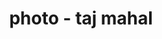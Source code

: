 ---
layout: page
img: assets/img/gallery/taj_mahal.jpg
title: photo - taj mahal
image_only: true
disable_url: true
importance: 2
category: photos
---